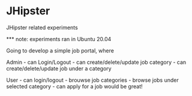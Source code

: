 # JHipster
JHipster related experiments

*** note: experiments ran in Ubuntu 20.04

Going to develop a simple job portal, where

Admin
	- can Login/Logout
	- can create/delete/update job category
	- can create/delete/update job under a category

User
	- can login/logout
	- brouwse job categories
	- browse jobs under selected category
	- can apply for a job would be great!


